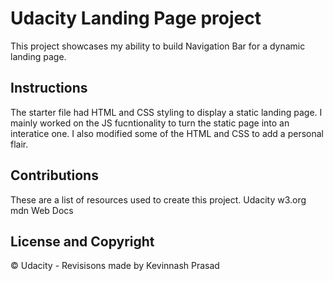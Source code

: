 # Udacity Landing Page project
This project showcases my ability to build Navigation Bar for a dynamic landing page.
## Instructions 
The starter file had HTML and CSS styling to display a static landing page. I mainly worked on the JS fucntionality to turn the static page into an interatice one. I also modified some of the HTML and CSS to add a personal flair.
## Contributions
These are a list of resources used to create this project.
Udacity
w3.org
mdn Web Docs

## License and Copyright
© Udacity - Revisisons made by Kevinnash Prasad